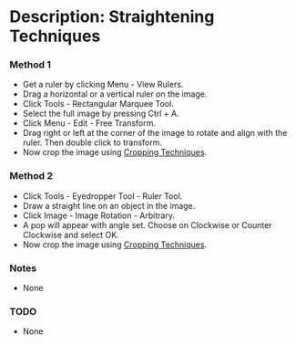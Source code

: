# Description: Straightening Techniques

### Method 1
* Get a ruler by clicking Menu - View Rulers.
* Drag a horizontal or a vertical ruler on the image. 
* Click Tools - Rectangular Marquee Tool.
* Select the full image by pressing Ctrl + A.
* Click Menu - Edit - Free Transform. 
* Drag right or left at the corner of the image to rotate and align with the ruler. Then double click to transform. 
* Now crop the image using [Cropping Techniques](P001-CroppingTechniques.md).

### Method 2
* Click Tools - Eyedropper Tool - Ruler Tool.
* Draw a straight line on an object in the image.
* Click Image - Image Rotation - Arbitrary.
* A pop will appear with angle set. Choose on Clockwise or Counter Clockwise and select OK.
* Now crop the image using [Cropping Techniques](P001-CroppingTechniques.md).

### Notes
* None

### TODO
* None
